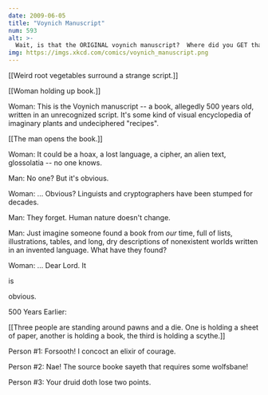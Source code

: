 ```yaml
---
date: 2009-06-05
title: "Voynich Manuscript"
num: 593
alt: >-
  Wait, is that the ORIGINAL voynich manuscript?  Where did you GET that?  Wanna try playing a round of Druids and Dicotyledons?
img: https://imgs.xkcd.com/comics/voynich_manuscript.png
---
```

[[Weird root vegetables surround a strange script.]]

[[Woman holding up book.]]

Woman: This is the Voynich manuscript -- a book, allegedly 500 years old, written in an unrecognized script.  It's some kind of visual encyclopedia of imaginary plants and undeciphered "recipes".

[[The man opens the book.]]

Woman: It could be a hoax, a lost language, a cipher, an alien text, glossolatia -- no one knows.

Man: No one? But it's obvious.

Woman: ... Obvious?  Linguists and cryptographers have been stumped for decades.

Man: They forget. Human nature doesn't change.

Man: Just imagine someone found a book from _our_ time, full of lists, illustrations, tables, and long, dry descriptions of nonexistent worlds written in an invented language.  What have they found?

Woman: ... Dear Lord. It 

is

 obvious.

500 Years Earlier:

[[Three people are standing around pawns and a die.  One is holding a sheet of paper, another is holding a book, the third is holding a scythe.]]

Person #1: Forsooth! I concoct an elixir of courage.

Person #2: Nae! The source booke sayeth that requires some wolfsbane!

Person #3: Your druid doth lose two points.

